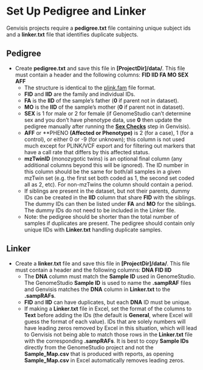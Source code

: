 # Set Up Pedigree and Linker

Genvisis projects require a **pedigree.txt** file containing unique subject ids and a **linker.txt** file that identifies duplicate subjects.

## Pedigree
* Create **pedigree.txt** and save this file in **[ProjectDir]/data/**. This file must contain a header and the following columns: **FID IID	FA	MO	SEX	AFF**
    * The structure is identical to the [plink.fam](https://www.cog-genomics.org/plink2/formats#fam) file format.
    * **FID** and **IID** are the family and individual IDs.
    * **FA** is the **IID** of the sample’s father (**0** if parent not in dataset).
    * **MO** is the **IID** of the sample’s mother (**0** if parent not in dataset).
    * **SEX** is 1 for male or 2 for female (if GenomeStudio can’t determine sex and you don’t have phenotype data, use **0** then update the pedigree manually after running the **[Sex Checks](../rRunTheGenvisisWorkflow/run-sex-checks.md)** step in Genvisis).
    * **AFF** or **PHENO **(Affected or Phenotype)** is 2 (for a case), 1 (for a control), or either 0 or -9 (for unknown); this column is not used much except for PLINK/VCF export and for filtering out markers that have a call rate that differs by this affected status.
    * **mzTwinID** (monozygotic twins) is an optional final column (any additional columns beyond this will be ignored). The ID number in this column should be the same for both/all samples in a given mzTwin set (e.g. the first set both coded as 1, the second set coded all as 2, etc). For non-mzTwins the column should contain a period.
    * If siblings are present in the dataset, but not their parents, dummy IDs can be created in the **IID** column that share **FID** with the siblings. The dummy IDs can then be listed under **FA** and **MO** for the siblings. The dummy IDs do not need to be included in the Linker file.
    * Note: the pedigree should be shorter than the total number of samples if duplicates are present. The pedigree should contain only unique IIDs with **Linker.txt** handling duplicate samples.

## Linker
* Create a **linker.txt** file and save this file in **[ProjectDir]/data/**. This file must contain a header and the following columns: **DNA	FID	IID**
    * The **DNA** column must match the **Sample ID** used in GenomeStudio. The GenomeStudio **Sample ID** is used to name the **.sampRAF** files and Genvisis matches the **DNA** column in **Linker.txt** to the **.sampRAFs**.
    * **FID** and **IID** can have duplicates, but each **DNA** ID must be unique.
    * If making a **Linker.txt** file in Excel, set the format of the columns to **Text** before adding the IDs (the default is **General**, where Excel will guess the format of each value). IDs that are solely numbers will have leading zeros removed by Excel in this situation, which will lead to Genvisis not being able to match those rows in the **Linker.txt** file with the corresponding **.sampRAFs**. It is best to copy **Sample IDs** directly from the GenomeStudio project and not the **Sample_Map.csv** that is produced with reports, as opening **Sample_Map.csv** in Excel automatically removes leading zeros.
